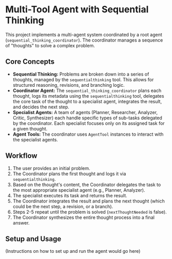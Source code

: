 # Multi-Tool Agent with Sequential Thinking

This project implements a multi-agent system coordinated by a root agent (`sequential_thinking_coordinator`). The coordinator manages a sequence of "thoughts" to solve a complex problem.

## Core Concepts

*   **Sequential Thinking:** Problems are broken down into a series of thoughts, managed by the `sequentialthinking` tool. This allows for structured reasoning, revisions, and branching logic.
*   **Coordinator Agent:** The `sequential_thinking_coordinator` plans each thought, logs its metadata using the `sequentialthinking` tool, delegates the core task of the thought to a specialist agent, integrates the result, and decides the next step.
*   **Specialist Agents:** A team of agents (Planner, Researcher, Analyzer, Critic, Synthesizer) each handle specific types of sub-tasks delegated by the coordinator. Each specialist focuses only on its assigned task for a given thought.
*   **Agent Tools:** The coordinator uses `AgentTool` instances to interact with the specialist agents.

## Workflow

1.  The user provides an initial problem.
2.  The Coordinator plans the first thought and logs it via `sequentialthinking`.
3.  Based on the thought's content, the Coordinator delegates the task to the most appropriate specialist agent (e.g., Planner, Analyzer).
4.  The specialist executes its task and returns the result.
5.  The Coordinator integrates the result and plans the next thought (which could be the next step, a revision, or a branch).
6.  Steps 2-5 repeat until the problem is solved (`nextThoughtNeeded` is false).
7.  The Coordinator synthesizes the entire thought process into a final answer.

## Setup and Usage

(Instructions on how to set up and run the agent would go here)
